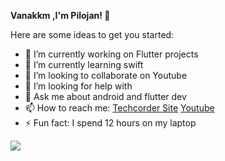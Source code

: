 <b>Vanakkm ,I'm Pilojan! 👋</b>


Here are some ideas to get you started:

- 🔭 I’m currently working on Flutter projects
- 🌱 I’m currently learning swift
- 👯 I’m looking to collaborate on Youtube
- 🤔 I’m looking for help with 
- 💬 Ask me about android and flutter dev
- 📫 How to reach me: <a href="http://www.techcorder.com/">Techcorder Site</a> <a href="https://www.youtube.com/channel/UCwX6L1GZ9Y79sD4899BRwYQ/">Youtube</a>
- ⚡ Fun fact: I spend 12 hours on my laptop

<img src="https://github-readme-stats.vercel.app/api?username=pilojanmobile&&show_icons=true&title_color=ffffff&icon_color=bb2acf&text_color=daf7dc&bg_color=151515"/>
